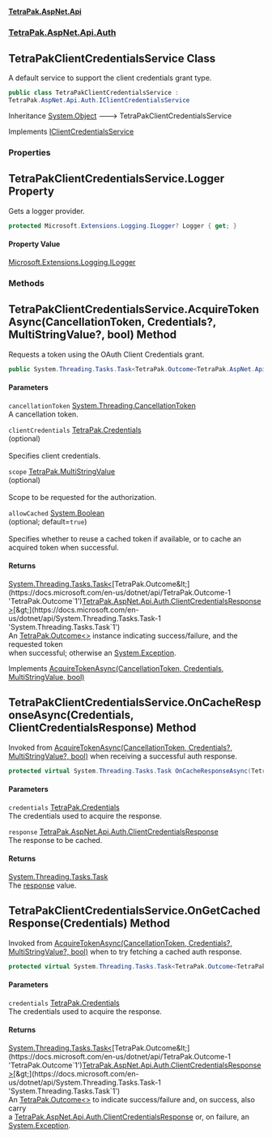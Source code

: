 #### [TetraPak.AspNet.Api](index.md 'index')
### [TetraPak.AspNet.Api.Auth](TetraPak_AspNet_Api_Auth.md 'TetraPak.AspNet.Api.Auth')
## TetraPakClientCredentialsService Class
A default service to support the client credentials grant type.  
```csharp
public class TetraPakClientCredentialsService :
TetraPak.AspNet.Api.Auth.IClientCredentialsService
```

Inheritance [System.Object](https://docs.microsoft.com/en-us/dotnet/api/System.Object 'System.Object') &#129106; TetraPakClientCredentialsService  

Implements [IClientCredentialsService](TetraPak_AspNet_Api_Auth_IClientCredentialsService.md 'TetraPak.AspNet.Api.Auth.IClientCredentialsService')  
### Properties
<a name='TetraPak_AspNet_Api_Auth_TetraPakClientCredentialsService_Logger'></a>
## TetraPakClientCredentialsService.Logger Property
Gets a logger provider.  
```csharp
protected Microsoft.Extensions.Logging.ILogger? Logger { get; }
```
#### Property Value
[Microsoft.Extensions.Logging.ILogger](https://docs.microsoft.com/en-us/dotnet/api/Microsoft.Extensions.Logging.ILogger 'Microsoft.Extensions.Logging.ILogger')
  
### Methods
<a name='TetraPak_AspNet_Api_Auth_TetraPakClientCredentialsService_AcquireTokenAsync(System_Threading_CancellationToken_TetraPak_Credentials__TetraPak_MultiStringValue__bool)'></a>
## TetraPakClientCredentialsService.AcquireTokenAsync(CancellationToken, Credentials?, MultiStringValue?, bool) Method
Requests a token using the OAuth Client Credentials grant.     
```csharp
public System.Threading.Tasks.Task<TetraPak.Outcome<TetraPak.AspNet.Api.Auth.ClientCredentialsResponse>> AcquireTokenAsync(System.Threading.CancellationToken cancellationToken, TetraPak.Credentials? clientCredentials=null, TetraPak.MultiStringValue? scope=null, bool allowCached=true);
```
#### Parameters
<a name='TetraPak_AspNet_Api_Auth_TetraPakClientCredentialsService_AcquireTokenAsync(System_Threading_CancellationToken_TetraPak_Credentials__TetraPak_MultiStringValue__bool)_cancellationToken'></a>
`cancellationToken` [System.Threading.CancellationToken](https://docs.microsoft.com/en-us/dotnet/api/System.Threading.CancellationToken 'System.Threading.CancellationToken')  
A cancellation token.  
  
<a name='TetraPak_AspNet_Api_Auth_TetraPakClientCredentialsService_AcquireTokenAsync(System_Threading_CancellationToken_TetraPak_Credentials__TetraPak_MultiStringValue__bool)_clientCredentials'></a>
`clientCredentials` [TetraPak.Credentials](https://docs.microsoft.com/en-us/dotnet/api/TetraPak.Credentials 'TetraPak.Credentials')  
(optional)<br />  
Specifies client credentials.  
  
<a name='TetraPak_AspNet_Api_Auth_TetraPakClientCredentialsService_AcquireTokenAsync(System_Threading_CancellationToken_TetraPak_Credentials__TetraPak_MultiStringValue__bool)_scope'></a>
`scope` [TetraPak.MultiStringValue](https://docs.microsoft.com/en-us/dotnet/api/TetraPak.MultiStringValue 'TetraPak.MultiStringValue')  
(optional)<br />  
Scope to be requested for the authorization.  
  
<a name='TetraPak_AspNet_Api_Auth_TetraPakClientCredentialsService_AcquireTokenAsync(System_Threading_CancellationToken_TetraPak_Credentials__TetraPak_MultiStringValue__bool)_allowCached'></a>
`allowCached` [System.Boolean](https://docs.microsoft.com/en-us/dotnet/api/System.Boolean 'System.Boolean')  
(optional; default=`true`)<br />  
Specifies whether to reuse a cached token if available, or to cache an acquired token when successful.  
  
#### Returns
[System.Threading.Tasks.Task&lt;](https://docs.microsoft.com/en-us/dotnet/api/System.Threading.Tasks.Task-1 'System.Threading.Tasks.Task`1')[TetraPak.Outcome&lt;](https://docs.microsoft.com/en-us/dotnet/api/TetraPak.Outcome-1 'TetraPak.Outcome`1')[TetraPak.AspNet.Api.Auth.ClientCredentialsResponse](https://docs.microsoft.com/en-us/dotnet/api/TetraPak.AspNet.Api.Auth.ClientCredentialsResponse 'TetraPak.AspNet.Api.Auth.ClientCredentialsResponse')[&gt;](https://docs.microsoft.com/en-us/dotnet/api/TetraPak.Outcome-1 'TetraPak.Outcome`1')[&gt;](https://docs.microsoft.com/en-us/dotnet/api/System.Threading.Tasks.Task-1 'System.Threading.Tasks.Task`1')  
An [TetraPak.Outcome&lt;&gt;](https://docs.microsoft.com/en-us/dotnet/api/TetraPak.Outcome-1 'TetraPak.Outcome`1') instance indicating success/failure, and the requested token  
when successful; otherwise an [System.Exception](https://docs.microsoft.com/en-us/dotnet/api/System.Exception 'System.Exception').  

Implements [AcquireTokenAsync(CancellationToken, Credentials, MultiStringValue, bool)](TetraPak_AspNet_Api_Auth_IClientCredentialsService.md#TetraPak_AspNet_Api_Auth_IClientCredentialsService_AcquireTokenAsync(System_Threading_CancellationToken_TetraPak_Credentials_TetraPak_MultiStringValue_bool) 'TetraPak.AspNet.Api.Auth.IClientCredentialsService.AcquireTokenAsync(System.Threading.CancellationToken, TetraPak.Credentials, TetraPak.MultiStringValue, bool)')  
  
<a name='TetraPak_AspNet_Api_Auth_TetraPakClientCredentialsService_OnCacheResponseAsync(TetraPak_Credentials_TetraPak_AspNet_Api_Auth_ClientCredentialsResponse)'></a>
## TetraPakClientCredentialsService.OnCacheResponseAsync(Credentials, ClientCredentialsResponse) Method
Invoked from [AcquireTokenAsync(CancellationToken, Credentials?, MultiStringValue?, bool)](TetraPak_AspNet_Api_Auth_TetraPakClientCredentialsService.md#TetraPak_AspNet_Api_Auth_TetraPakClientCredentialsService_AcquireTokenAsync(System_Threading_CancellationToken_TetraPak_Credentials__TetraPak_MultiStringValue__bool) 'TetraPak.AspNet.Api.Auth.TetraPakClientCredentialsService.AcquireTokenAsync(System.Threading.CancellationToken, TetraPak.Credentials?, TetraPak.MultiStringValue?, bool)') when receiving a successful auth response.    
```csharp
protected virtual System.Threading.Tasks.Task OnCacheResponseAsync(TetraPak.Credentials credentials, TetraPak.AspNet.Api.Auth.ClientCredentialsResponse response);
```
#### Parameters
<a name='TetraPak_AspNet_Api_Auth_TetraPakClientCredentialsService_OnCacheResponseAsync(TetraPak_Credentials_TetraPak_AspNet_Api_Auth_ClientCredentialsResponse)_credentials'></a>
`credentials` [TetraPak.Credentials](https://docs.microsoft.com/en-us/dotnet/api/TetraPak.Credentials 'TetraPak.Credentials')  
The credentials used to acquire the response.  
  
<a name='TetraPak_AspNet_Api_Auth_TetraPakClientCredentialsService_OnCacheResponseAsync(TetraPak_Credentials_TetraPak_AspNet_Api_Auth_ClientCredentialsResponse)_response'></a>
`response` [TetraPak.AspNet.Api.Auth.ClientCredentialsResponse](https://docs.microsoft.com/en-us/dotnet/api/TetraPak.AspNet.Api.Auth.ClientCredentialsResponse 'TetraPak.AspNet.Api.Auth.ClientCredentialsResponse')  
The response to be cached.  
  
#### Returns
[System.Threading.Tasks.Task](https://docs.microsoft.com/en-us/dotnet/api/System.Threading.Tasks.Task 'System.Threading.Tasks.Task')  
The [response](TetraPak_AspNet_Api_Auth_TetraPakClientCredentialsService.md#TetraPak_AspNet_Api_Auth_TetraPakClientCredentialsService_OnCacheResponseAsync(TetraPak_Credentials_TetraPak_AspNet_Api_Auth_ClientCredentialsResponse)_response 'TetraPak.AspNet.Api.Auth.TetraPakClientCredentialsService.OnCacheResponseAsync(TetraPak.Credentials, TetraPak.AspNet.Api.Auth.ClientCredentialsResponse).response') value.  
  
<a name='TetraPak_AspNet_Api_Auth_TetraPakClientCredentialsService_OnGetCachedResponse(TetraPak_Credentials)'></a>
## TetraPakClientCredentialsService.OnGetCachedResponse(Credentials) Method
Invoked from [AcquireTokenAsync(CancellationToken, Credentials?, MultiStringValue?, bool)](TetraPak_AspNet_Api_Auth_TetraPakClientCredentialsService.md#TetraPak_AspNet_Api_Auth_TetraPakClientCredentialsService_AcquireTokenAsync(System_Threading_CancellationToken_TetraPak_Credentials__TetraPak_MultiStringValue__bool) 'TetraPak.AspNet.Api.Auth.TetraPakClientCredentialsService.AcquireTokenAsync(System.Threading.CancellationToken, TetraPak.Credentials?, TetraPak.MultiStringValue?, bool)') when to try fetching a cached auth response.    
```csharp
protected virtual System.Threading.Tasks.Task<TetraPak.Outcome<TetraPak.AspNet.Api.Auth.ClientCredentialsResponse>> OnGetCachedResponse(TetraPak.Credentials credentials);
```
#### Parameters
<a name='TetraPak_AspNet_Api_Auth_TetraPakClientCredentialsService_OnGetCachedResponse(TetraPak_Credentials)_credentials'></a>
`credentials` [TetraPak.Credentials](https://docs.microsoft.com/en-us/dotnet/api/TetraPak.Credentials 'TetraPak.Credentials')  
The credentials used to acquire the response.  
  
#### Returns
[System.Threading.Tasks.Task&lt;](https://docs.microsoft.com/en-us/dotnet/api/System.Threading.Tasks.Task-1 'System.Threading.Tasks.Task`1')[TetraPak.Outcome&lt;](https://docs.microsoft.com/en-us/dotnet/api/TetraPak.Outcome-1 'TetraPak.Outcome`1')[TetraPak.AspNet.Api.Auth.ClientCredentialsResponse](https://docs.microsoft.com/en-us/dotnet/api/TetraPak.AspNet.Api.Auth.ClientCredentialsResponse 'TetraPak.AspNet.Api.Auth.ClientCredentialsResponse')[&gt;](https://docs.microsoft.com/en-us/dotnet/api/TetraPak.Outcome-1 'TetraPak.Outcome`1')[&gt;](https://docs.microsoft.com/en-us/dotnet/api/System.Threading.Tasks.Task-1 'System.Threading.Tasks.Task`1')  
An [TetraPak.Outcome&lt;&gt;](https://docs.microsoft.com/en-us/dotnet/api/TetraPak.Outcome-1 'TetraPak.Outcome`1') to indicate success/failure and, on success, also carry  
a [TetraPak.AspNet.Api.Auth.ClientCredentialsResponse](https://docs.microsoft.com/en-us/dotnet/api/TetraPak.AspNet.Api.Auth.ClientCredentialsResponse 'TetraPak.AspNet.Api.Auth.ClientCredentialsResponse') or, on failure, an [System.Exception](https://docs.microsoft.com/en-us/dotnet/api/System.Exception 'System.Exception').  
  
